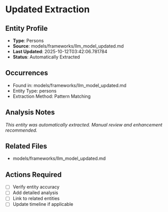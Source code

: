 # Updated Extraction

## Entity Profile
- **Type**: Persons
- **Source**: models/frameworks/llm_model_updated.md
- **Last Updated**: 2025-10-12T03:42:06.781784
- **Status**: Automatically Extracted

## Occurrences
- Found in: models/frameworks/llm_model_updated.md
- Entity Type: persons
- Extraction Method: Pattern Matching

## Analysis Notes
*This entity was automatically extracted. Manual review and enhancement recommended.*

## Related Files
- models/frameworks/llm_model_updated.md

## Actions Required
- [ ] Verify entity accuracy
- [ ] Add detailed analysis
- [ ] Link to related entities
- [ ] Update timeline if applicable

